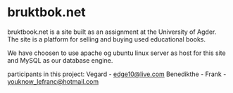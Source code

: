 bruktbok.net
============

bruktbook.net is a site built as an assignment at the University of Agder.
The site is a platform for selling and buying used educational books.

We have choosen to use apache og ubuntu linux server as host for this site
and MySQL as our database engine.

participants in this project:
Vegard - edge10@live.com
Benedikthe - 
Frank - youknow_lefranc@hotmail.com









